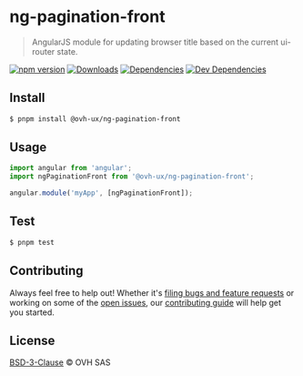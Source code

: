 # ng-pagination-front

> AngularJS module for updating browser title based on the current ui-router state.

[![npm version](https://badgen.net/npm/v/@ovh-ux/ng-pagination-front)](https://www.npmjs.com/package/@ovh-ux/ng-pagination-front) [![Downloads](https://badgen.net/npm/dt/@ovh-ux/ng-pagination-front)](https://npmjs.com/package/@ovh-ux/ng-pagination-front) [![Dependencies](https://badgen.net/david/dep/ovh/manager/packages/components/ng-pagination-front)](https://npmjs.com/package/@ovh-ux/ng-pagination-front?activeTab=dependencies) [![Dev Dependencies](https://badgen.net/david/dev/ovh/manager/packages/components/ng-pagination-front)](https://npmjs.com/package/@ovh-ux/ng-pagination-front?activeTab=dependencies)

## Install

```sh
$ pnpm install @ovh-ux/ng-pagination-front
```

## Usage

```js
import angular from 'angular';
import ngPaginationFront from '@ovh-ux/ng-pagination-front';

angular.module('myApp', [ngPaginationFront]);
```

## Test

```sh
$ pnpm test
```

## Contributing

Always feel free to help out! Whether it's [filing bugs and feature requests](https://github.com/ovh/manager/issues/new) or working on some of the [open issues](https://github.com/ovh/manager/issues), our [contributing guide](https://github.com/ovh/manager/blob/master/CONTRIBUTING.md) will help get you started.

## License

[BSD-3-Clause](LICENSE) © OVH SAS
